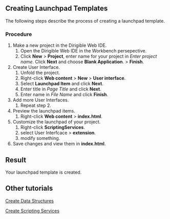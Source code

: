 ## Creating Launchpad Templates

The following steps describe the process of creating a launchpad template.

### Procedure
1. Make a new project in the Dirigible Web IDE.
   1. Open the Dirigible Web IDE in the Workbench persepective.
   2. Click **New** > **Project**, enter name for your project in *Enter project name*. Click **Next** and choose **Blank Application**. > **Finish**.
2. Create User Interface.
   1. Unfold the project.
   2. Right-click **Web content** > **New** > **User interface**.
   3. Select **Launchpad Item** and click **Next**.
   4. Enter title in *Page Title* and click **Next**.
   5.	Enter name in *File Name* and click **Finish**.
3. Add more User Interfaces.
   1. Repeat step 2.
4. Preview the launchpad items.
   1.  Right-click **Web content** > **index.html**.
5. Customize the launchpad of your project.
   1. Right-click **ScriptingServices**.
   2. select User Interfcace > **extension**.
   3. modify something.
6. Save changes and view them in **index.html**.

## Result
Your launchpad template is created.


## Other tutorials
[Create Data Structures](CreateDataStructure.md)

[Create Scripting Services](CreatingScriptingService.md)
